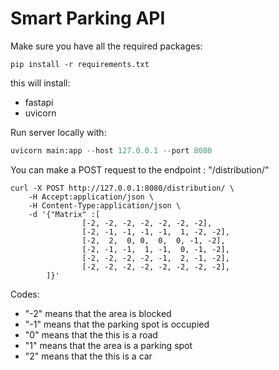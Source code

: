 # Smart Parking API

Make sure you have all the required packages:
```
pip install -r requirements.txt
```
this will install:
- fastapi
- uvicorn

Run server locally with:
```python
uvicorn main:app --host 127.0.0.1 --port 8080
```

You can make a POST request to the endpoint : "/distribution/"
```
curl -X POST http://127.0.0.1:8080/distribution/ \
    -H Accept:application/json \
    -H Content-Type:application/json \
    -d '{"Matrix" :[
                [-2, -2, -2, -2, -2, -2, -2],
                [-2, -1, -1, -1, -1,  1, -2, -2],
                [-2,  2,  0, 0,  0,  0, -1, -2],
                [-2, -1, -1,  1, -1,  0, -1, -2],
                [-2, -2, -2, -2, -1,  2, -1, -2],
                [-2, -2, -2, -2, -2, -2, -2, -2],
        ]}'
```

Codes:
- "-2" means that the area is blocked
- "-1" means that the parking spot is occupied
- "0" means that the this is a road
- "1" means that the area is a parking spot
- "2" means that the this is a car

